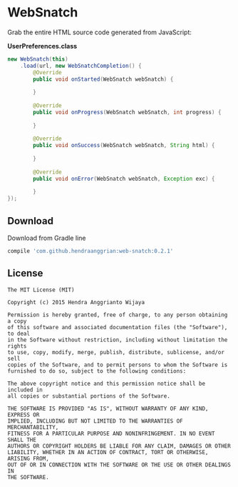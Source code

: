 WebSnatch
=========

Grab the entire HTML source code generated from JavaScript:

**UserPreferences.class**
```java
new WebSnatch(this)
    .load(url, new WebSnatchCompletion() {
        @Override
        public void onStarted(WebSnatch webSnatch) {
        
        }
        
        @Override
        public void onProgress(WebSnatch webSnatch, int progress) {
        
        }
        
        @Override
        public void onSuccess(WebSnatch webSnatch, String html) {
            
        }
        
        @Override
        public void onError(WebSnatch webSnatch, Exception exc) {
        
        }
});
```


Download
--------

Download from Gradle line

```gradle
compile 'com.github.hendraanggrian:web-snatch:0.2.1'
```


License
--------

    The MIT License (MIT)

    Copyright (c) 2015 Hendra Anggrianto Wijaya
    
    Permission is hereby granted, free of charge, to any person obtaining a copy
    of this software and associated documentation files (the "Software"), to deal
    in the Software without restriction, including without limitation the rights
    to use, copy, modify, merge, publish, distribute, sublicense, and/or sell
    copies of the Software, and to permit persons to whom the Software is
    furnished to do so, subject to the following conditions:
    
    The above copyright notice and this permission notice shall be included in
    all copies or substantial portions of the Software.
    
    THE SOFTWARE IS PROVIDED "AS IS", WITHOUT WARRANTY OF ANY KIND, EXPRESS OR
    IMPLIED, INCLUDING BUT NOT LIMITED TO THE WARRANTIES OF MERCHANTABILITY,
    FITNESS FOR A PARTICULAR PURPOSE AND NONINFRINGEMENT. IN NO EVENT SHALL THE
    AUTHORS OR COPYRIGHT HOLDERS BE LIABLE FOR ANY CLAIM, DAMAGES OR OTHER
    LIABILITY, WHETHER IN AN ACTION OF CONTRACT, TORT OR OTHERWISE, ARISING FROM,
    OUT OF OR IN CONNECTION WITH THE SOFTWARE OR THE USE OR OTHER DEALINGS IN
    THE SOFTWARE.

